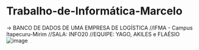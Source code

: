 # Trabalho-de-Informática-Marcelo
-> BANCO DE DADOS DE UMA EMPRESA DE LOGÍSTICA
//IFMA - Campus Itapecuru-Mirim
//SALA: INFO20 
//EQUIPE: YAGO, AKILES e FLAÉSIO
![image](https://github.com/flaesio1/trabalho-de-inform-tica-Marcelo/assets/161402864/c54d84a2-e4be-4432-9e04-8ed57a04fb3a)
